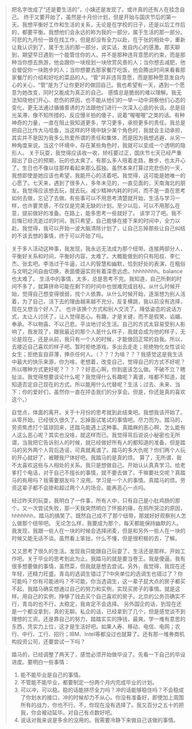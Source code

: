 > 把名字改成了“还是要生活的”，小姨还是发现了。或许真的还有人在挂念自己。 终于又要开始了，虽然是十月份计划，但是开始与国庆节后的第一天。我想平衡好工作和生活的关系，无论是在学校的日子，还是以后工作后的，都要平衡。我想他们会永远的称为我的一部分，属于生活的那一部分。
> 可悲的九月份一致在找工作，但是却没有全力以赴，在于张的相处中，重新让我认识到了，属于生活的那一部分，说实话，发自内心的感激。那天聊到，期望早日遇到一个能管住你的人。并不是那种违背意愿的约束，而是那种当你想去旅游，他会跟你一块规划一块欣赏风景的人；当你想去减肥，他会督促你一块跑步的人；当你想要去那家餐厅吃饭，他会腾出时间来看看那家餐厅的介绍和好吃的菜品的人。“管”并非违背意愿，而是那种愿意发自内心的关心，“管”是为了让你更好的做回自己。我也希望有一天，遇到一个愿意为她改变，同时又能成为真正的自己。
> 感情总是脆弱的难以理解。我无法知晓他们开心、悲伤的原因，也不能从他们的一举一动中洞察他们心态的变化，更无法通过循循善诱的方法跟他们进行一次深入心底的长谈。总是目光呆滞，像不知所措的、反应慢半拍的傻子，说着“喔喔喔”之类的话。有种神奇的力量，一直在阻止我知道更多，学习更多，承担更多的责任。我总是把自己比作大马哈鱼，当这样的环境中缺少某个角色时，我就会主动承担，其实并不是因为我多么热爱所谓的责任和集体，而是因为我想逃避，从另一种角度来说，当这个环境中，存在某些角色时，我就可以变成一个透明的隐形人。
> 关于玩耍，我觉得应该收一收，矫枉要过正，国庆节七天已经严重超出了自己的预期，玩的也太爽了。有那么多人陪着走路，散步，也太开心了。生日也不像以往那样看起来那么孤独。虽然本来打算过完悲伤的一天，我想即使是她应该也希望，我能开心的活着吧。我觉得，这可能是她唯一的心愿了。七天来，遇到了很多人，多年未见的，一直见面的，天南海北的朋友。我觉得应该想去玩，就去玩。减少精神内耗的时间，而不是一直在思考如何去做，忘记了去做。有些事可以不用思考清楚就开始，生活与学习一样，也许要灵感，不仅仅是完美无缺的计划。至少以后，可以不用那么在意，提前做好的准备。在路上，能多思考一些就好了。
> 该学习了吧。我不后悔已经流逝过的时间，我只希望，自己能够在接下来的时间中，全力以赴。我觉得，我可以开始一波大脑清除计划了，让自己忘掉那些让自己纠结的不该去想的事情，终于可以开始了吗。

> 关于多人活动这种事，我发现，我永远无法成为那个纽带。连接两部分人，平衡好关系和时间，平衡好内容，太难了。大概能做到的只有阳叔、李仁杰、张玄吧。李浩过于牛逼，过人的智慧和幽默，恰到好处的表演，在粗俗与文明之间自由切换，表面傻逼实则有着深思远虑。hhhhhhhh。balance也太难了。
> 生活中的事情，太多，总是思考不完。我知道，自己所剩的时间不多了，就算拼命可能在剩下的时间中也很难完成目标。从什么时候开始，觉得自己想变得很弱，找个人依靠。从什么时候开始，逐渐想为别人活着，为了自己，活下去的理由越来越不充分。反复横跳，我以前没有选择，现在又想当个好人了。
> 也许该换个方式和别人交流了。降低姿态的说话方式，太让人讨厌了，让人觉得恶心。有趣，才是关键，而不是假笑、谄媚、奉承。不以物喜、不以己悲。平淡地讨论生活。自己的方式太容易受别人影响了，我发现了，跟我最近的那个人是什么样子，我就会成为他的样子，无论是现在，还是从前，我只有一个人的时候，才能做回正常的自我。所以，去接近自己喜欢的样子吧。暂时拒绝游戏，多出去走走；拒绝物化女性谈论女生；拒绝妄自菲薄，捧杀任何人。（？？？为啥？？？我感觉这是我生活中最大的快乐来源，你为啥，老想着，改变自己，觉得自己的方式不好呢？所以哪种方式更好呢？？？？？好恶心啊，你到底该怎么做。不破不立？瞎扯淡。我觉得想要谈论什么呢？我觉得什么有趣呢？离谱，啥都不知道，就知道否定自己现在的方式。所以能用什么代替呢？生活；过去、未来、当下；你的爱好们，虽然你一直在抨击我们的分享会。但是，你还是真的喜欢这个。）

> 自觉点，体面的离开。关于十月份的思考就到此结束吧。我想我该开始了。从零开始。已经很久很久了。忘掉面试笔试的事情吧。尽力而为。踏马的，劳资焦虑打个篮球回来，还踏马能遇上这种事。真踏麻的恶心啊，怎么能有人这么恶心呢？其实也没啥，就这样而已。我觉得背后说说小秘密也无所谓，当我把它告诉别人的时候，就已经做好所有人的都知道的准备。但是踏马的另外两个人背后造谣，可真就离谱了。踏马的多大仇呢？你们两个人玩的开心就好了，被鞭我尸体好吧。我踏马的是真的烦。
> 算了，无所谓，我不太喜欢这些与人相处的关系。我只是想做自己。开始认认真真学习。给老爹打个电话，对于自己不擅长的事情，就不要去做了。干嘛要社交呢？真踏马的有用吗？我需要朋友吗？没用。学习是一个人的事情。真踏马的烦。劳资这辈子都不会掺和超过两个人的场合。能再恶心一点吗。

> 经过昨天的玩耍，我明白了一件事，所有人中，只有自己是小肚鸡肠的那个。又一次尝试失败，那一天我突然明白了怀振的痛，在厕所哭泣的原因，hhhhhhh，踏马的搞笑了。既然自己成不了那个纽带，那就好好观察别人怎么做那个纽带吧。
> 无论怎么样，我要成为那个，每天都能保持幽默的人。我发现，我跟一些人在一块的时候会选择闭麦，但是和另外一些人在一块的时候又能无话不谈。虽然看上笨拙，什么不懂，但是很积极的去，了解。

> 又又思考了很久的生活。发现我只能跟自己玩耍了。生活还是那样。开始工作吧。关于毕业的思考到此为止。我踏马的就是要当卷王。我是傻逼。我有很多想要做的事情，虽然菜，但我就是想去尝试。另外，我觉得，我现在还年轻，还精力旺盛。青岛的选调生错过了?中央单位的选调生也错过了？你可能吗？你有可能进吗？不可能，你当选调生，这一辈子屁大点的房子都买不起，我踏马确实想通过自己的努力和实例，实现买房子的事情。就是这样。用自己的实例，挣够了钱去买个自己喜欢的房子。北京的公务员确实不行，青岛的也不行，太稳定，我肯定不会选择。
> 另外国企的话，到现在还是一个都没拿到，真的无聊。私企的话，已经拿到了几个，但是感觉谈不到理想的工资。还是靠自己的努力，踏踏实实的挣钱，最爽。学一堆有意思的东西，凭实力上位，这才是生活好吧。如果人寿、移动、电信、电网；农行、中行、工行、招行；IBM、Intel等都没过也就算了。还有那一堆券商机构投资公司，还要尝试一下吗？

> 踏马的，已经调整了两天了，感觉必须开始做毕设了。先看一下自己的毕设进度。要明白一些事情：
> 1. 能不能毕业是自己的事情。
> 2. 不管能不能毕业，都要制定一份两个月内完成毕业的计划。
> 3. 可以冲，可以稳。稳的话能拼尽全力吗？冲的话能够稳住吗？不会稳成了你划水的接口，冲的时候却力不从心。你没有准备好，即使加上周围所有的战力，你也不行。不，你现在没有选择了。我又百分之五十的把我，你会被动延毕。对自己有点数好吧。
> 4. 说话对我来说是多余的没用的。我需要冷静下来做自己该做的事情。